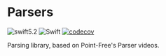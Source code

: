 # Parsers

![swift5.2](https://img.shields.io/badge/Swift-5.2-orange.svg)
![Swift](https://github.com/rhysm94/Parsers/workflows/Swift/badge.svg)
[![codecov](https://codecov.io/gh/rhysm94/Parsers/branch/develop/graph/badge.svg?token=CJE938I533)](https://codecov.io/gh/rhysm94/Parsers)

Parsing library, based on Point-Free's Parser videos.
